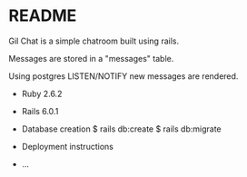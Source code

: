 # README
Gil Chat is a simple chatroom built using rails.

Messages are stored in a "messages" table.

Using postgres LISTEN/NOTIFY new messages are rendered.


* Ruby 2.6.2
* Rails 6.0.1

* Database creation
$ rails db:create
$ rails db:migrate


* Deployment instructions


* ...
